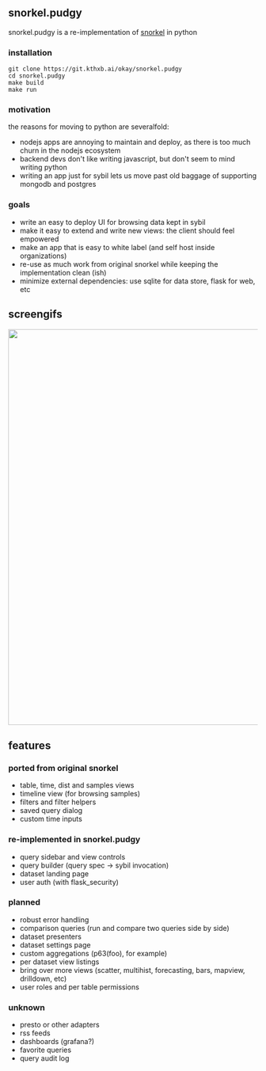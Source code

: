 ## snorkel.pudgy

snorkel.pudgy is a re-implementation of [snorkel](https://github.com/logv/snorkel) in python



### installation

```
git clone https://git.kthxb.ai/okay/snorkel.pudgy
cd snorkel.pudgy
make build
make run
```

### motivation

the reasons for moving to python are severalfold:

* nodejs apps are annoying to maintain and deploy, as there is too much churn in the nodejs ecosystem
* backend devs don't like writing javascript, but don't seem to mind writing python
* writing an app just for sybil lets us move past old baggage of supporting mongodb and postgres

### goals

* write an easy to deploy UI for browsing data kept in sybil
* make it easy to extend and write new views: the client should feel empowered
* make an app that is easy to white label (and self host inside organizations)
* re-use as much work from original snorkel while keeping the implementation clean (ish)
* minimize external dependencies: use sqlite for data store, flask for web, etc

## screengifs

<img src="https://git.kthxb.ai/okay/snorkel.pudgy/raw/docs/images/table.gif" width="800"/>

## features

### ported from original snorkel

* table, time, dist and samples views
* timeline view (for browsing samples)
* filters and filter helpers
* saved query dialog
* custom time inputs

### re-implemented in snorkel.pudgy

* query sidebar and view controls
* query builder (query spec -> sybil invocation)
* dataset landing page
* user auth (with flask_security)


### planned

* robust error handling
* comparison queries (run and compare two queries side by side)
* dataset presenters
* dataset settings page
* custom aggregations (p63(foo), for example)
* per dataset view listings
* bring over more views (scatter, multihist, forecasting, bars, mapview, drilldown, etc)
* user roles and per table permissions

### unknown

* presto or other adapters
* rss feeds
* dashboards (grafana?)
* favorite queries
* query audit log

